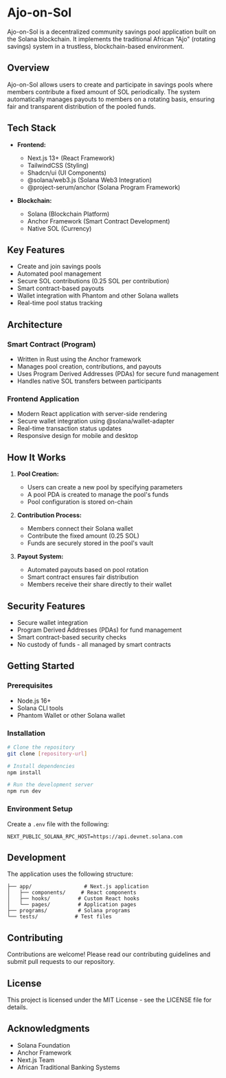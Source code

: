 # Ajo-on-Sol

Ajo-on-Sol is a decentralized community savings pool application built on the Solana blockchain. It implements the traditional African "Ajo" (rotating savings) system in a trustless, blockchain-based environment.

## Overview

Ajo-on-Sol allows users to create and participate in savings pools where members contribute a fixed amount of SOL periodically. The system automatically manages payouts to members on a rotating basis, ensuring fair and transparent distribution of the pooled funds.

## Tech Stack

- **Frontend:**
  - Next.js 13+ (React Framework)
  - TailwindCSS (Styling)
  - Shadcn/ui (UI Components)
  - @solana/web3.js (Solana Web3 Integration)
  - @project-serum/anchor (Solana Program Framework)

- **Blockchain:**
  - Solana (Blockchain Platform)
  - Anchor Framework (Smart Contract Development)
  - Native SOL (Currency)

## Key Features

- Create and join savings pools
- Automated pool management
- Secure SOL contributions (0.25 SOL per contribution)
- Smart contract-based payouts
- Wallet integration with Phantom and other Solana wallets
- Real-time pool status tracking

## Architecture

### Smart Contract (Program)
- Written in Rust using the Anchor framework
- Manages pool creation, contributions, and payouts
- Uses Program Derived Addresses (PDAs) for secure fund management
- Handles native SOL transfers between participants

### Frontend Application
- Modern React application with server-side rendering
- Secure wallet integration using @solana/wallet-adapter
- Real-time transaction status updates
- Responsive design for mobile and desktop

## How It Works

1. **Pool Creation:**
   - Users can create a new pool by specifying parameters
   - A pool PDA is created to manage the pool's funds
   - Pool configuration is stored on-chain

2. **Contribution Process:**
   - Members connect their Solana wallet
   - Contribute the fixed amount (0.25 SOL)
   - Funds are securely stored in the pool's vault

3. **Payout System:**
   - Automated payouts based on pool rotation
   - Smart contract ensures fair distribution
   - Members receive their share directly to their wallet

## Security Features

- Secure wallet integration
- Program Derived Addresses (PDAs) for fund management
- Smart contract-based security checks
- No custody of funds - all managed by smart contracts

## Getting Started

### Prerequisites
- Node.js 16+
- Solana CLI tools
- Phantom Wallet or other Solana wallet

### Installation

```bash
# Clone the repository
git clone [repository-url]

# Install dependencies
npm install

# Run the development server
npm run dev
```

### Environment Setup

Create a `.env` file with the following:

```env
NEXT_PUBLIC_SOLANA_RPC_HOST=https://api.devnet.solana.com
```

## Development

The application uses the following structure:

```
├── app/                 # Next.js application
│   ├── components/     # React components
│   ├── hooks/         # Custom React hooks
│   └── pages/         # Application pages
├── programs/          # Solana programs
└── tests/            # Test files
```

## Contributing

Contributions are welcome! Please read our contributing guidelines and submit pull requests to our repository.

## License

This project is licensed under the MIT License - see the LICENSE file for details.

## Acknowledgments

- Solana Foundation
- Anchor Framework
- Next.js Team
- African Traditional Banking Systems 

